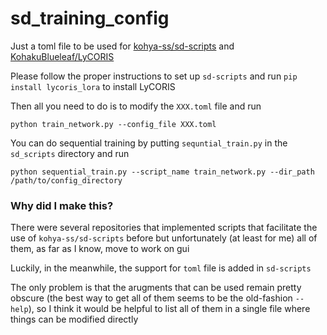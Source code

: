 # sd_training_config

Just a toml file to be used for [kohya-ss/sd-scripts](https://github.com/kohya-ss/sd-scripts/) and [KohakuBlueleaf/LyCORIS](https://github.com/KohakuBlueleaf/LyCORIS)

Please follow the proper instructions to set up `sd-scripts` and run `pip install lycoris_lora` to install LyCORIS

Then all you need to do is to modify the `XXX.toml` file and run

```
python train_network.py --config_file XXX.toml
```

You can do sequential training by putting `sequntial_train.py` in the `sd_scripts` directory and run

```
python sequential_train.py --script_name train_network.py --dir_path /path/to/config_directory
```


### Why did I make this?

There were several repositories that implemented scripts that facilitate the use of `kohya-ss/sd-scripts` before but unfortunately (at least for me) all of them, as far as I know, move to work on gui

Luckily, in the meanwhile, the support for `toml` file is added in `sd-scripts`

The only problem is that the arugments that can be used remain pretty obscure (the best way to get all of them seems to be the old-fashion `--help`), so I think it would be helpful to list all of them in a single file where things can be modified directly
